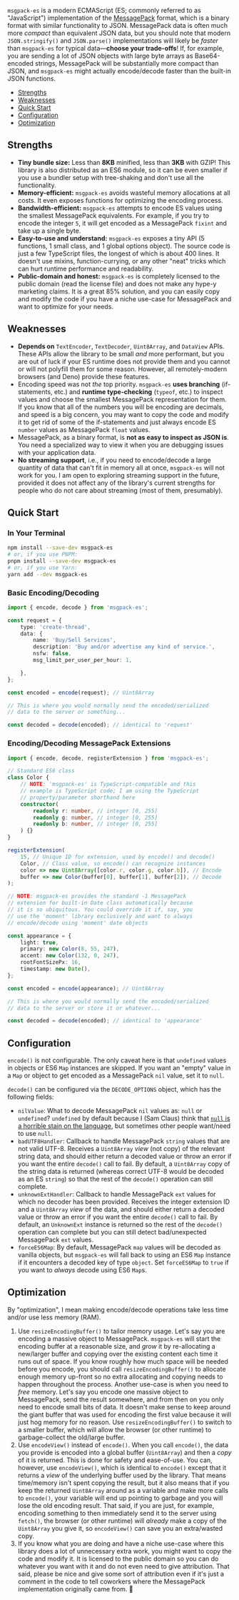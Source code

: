 `msgpack-es` is a modern ECMAScript (ES; commonly referred to as "JavaScript") implementation of the [MessagePack](https://msgpack.org) format, which is a binary format with similar functionality to JSON. MessagePack data is often much more _compact_ than equivalent JSON data, but you should note that modern `JSON.stringify()` and `JSON.parse()` implementations will likely be _faster_ than `msgpack-es` for typical data&mdash;**choose your trade-offs**! If, for example, you are sending a lot of JSON objects with large byte arrays as Base64-encoded strings, MessagePack will be substantially more compact than JSON, and `msgpack-es` might actually encode/decode faster than the built-in JSON functions.

- [Strengths](#strengths)
- [Weaknesses](#weaknesses)
- [Quick Start](#quick-start)
- [Configuration](#configuration)
- [Optimization](#optimization)

## Strengths

- **Tiny bundle size:** Less than **8KB** minified, less than **3KB** with GZIP! This library is also distributed as an ES6 module, so it can be even smaller if you use a bundler setup with tree-shaking and don't use all the functionality.
- **Memory-efficient:** `msgpack-es` avoids wasteful memory allocations at all costs. It even exposes functions for optimizing the encoding process.
- **Bandwidth-efficient:** `msgpack-es` attempts to encode ES values using the smallest MessagePack equivalents. For example, if you try to encode the integer `5`, it will get encoded as a MessagePack `fixint` and take up a single byte.
- **Easy-to-use and understand:** `msgpack-es` exposes a tiny API (5 functions, 1 small class, and 1 global options object). The source code is just a few TypeScript files, the longest of which is about 400 lines. It doesn't use mixins, function-currying, or any other "neat" tricks which can hurt runtime performance and readability.
- **Public-domain and honest:** `msgpack-es` is completely licensed to the public domain (read the license file) and does not make any hype-y marketing claims. It is a great 85% solution, and you can easily copy and modify the code if you have a niche use-case for MessagePack and want to optimize for your needs.

## Weaknesses

- **Depends on** `TextEncoder`, `TextDecoder`, `Uint8Array`, and `DataView` APIs. These APIs allow the library to be small _and_ more performant, but you are out of luck if your ES runtime does not provide them and you cannot or will not polyfill them for some reason. However, all remotely-modern browsers (and Deno) provide these features.
- Encoding speed was not _the_ top priority. `msgpack-es` **uses branching** (if-statements, etc.) and **runtime type-checking** (`typeof`, etc.) to inspect values and choose the smallest MessagePack representation for them. If you know that all of the numbers you will be encoding are decimals, and speed is a big concern, you may want to copy the code and modify it to get rid of some of the if-statements and just always encode ES `number` values as MessagePack `float` values.
- MessagePack, as a binary format, is **not as easy to inspect as JSON is**. You need a specialized way to view it when you are debugging issues with your application data.
- **No streaming support**, i.e., if you need to encode/decode a large quantity of data
that can't fit in memory all at once, `msgpack-es` will not work for you. I am open
to exploring streaming support in the future, provided it does not affect any of
the library's current strengths for people who do not care about streaming (most of them, presumably).

## Quick Start

### In Your Terminal
```Bash
npm install --save-dev msgpack-es
# or, if you use PNPM:
pnpm install --save-dev msgpack-es
# or, if you use Yarn:
yarn add --dev msgpack-es
```

### Basic Encoding/Decoding
```TypeScript
import { encode, decode } from 'msgpack-es';

const request = {
    type: 'create-thread',
    data: {
        name: 'Buy/Sell Services',
        description: 'Buy and/or advertise any kind of service.',
        nsfw: false,
        msg_limit_per_user_per_hour: 1,

    },
};

const encoded = encode(request); // Uint8Array

// This is where you would normally send the encoded/serialized
// data to the server or something...

const decoded = decode(encoded); // identical to 'request'
```

### Encoding/Decoding MessagePack Extensions
```TypeScript
import { encode, decode, registerExtension } from 'msgpack-es';

// Standard ES6 class
class Color {
    // NOTE: 'msgpack-es' is TypeScript-compatible and this
    // example is TypeScript code; I am using the TypeScript
    // property/parameter shorthand here
    constructor(
        readonly r: number, // integer [0, 255]
        readonly g: number, // integer [0, 255]
        readonly b: number, // integer [0, 255]
    ) {}
}

registerExtension(
    15, // Unique ID for extension, used by encode() and decode()
    Color, // Class value, so encode() can recognize instances
    color => new Uint8Array([color.r, color.g, color.b]), // Encode
    buffer => new Color(buffer[0], buffer[1], buffer[2]), // Decode
);

// NOTE: msgpack-es provides the standard -1 MessagePack
// extension for built-in Date class automatically because
// it is so ubiquitous. You could override it if, say, you
// use the 'moment' library exclusively and want to always
// encode/decode using 'moment' date objects

const appearance = {
    light: true,
    primary: new Color(8, 55, 247),
    accent: new Color(132, 0, 247),
    rootFontSizePx: 16,
    timestamp: new Date(),
};

const encoded = encode(appearance); // Uint8Array

// This is where you would normally send the encoded/serialized
// data to the server or store it or whatever...

const decoded = decode(encoded); // identical to 'appearance'
```

## Configuration

`encode()` is not configurable. The only caveat here is that `undefined`
values in objects or ES6 `Map` instances are skipped. If you want an
"empty" value in a `Map` or object to get encoded as a MessagePack `nil`
value, set it to `null`.

`decode()` can be configured via the `DECODE_OPTIONS` object, which has
the following fields:

- `nilValue`: What to decode MessagePack `nil` values as: `null` or
`undefined`? `undefined` by default because I (Sam Claus) think that [`null`
is a horrible stain on the language](https://medium.com/@oleg008/what-if-we-stop-using-null-d705302b545e), but sometimes other people want/need
to use `null`.
- `badUTF8Handler`: Callback to handle MessagePack `string` values that are
not valid UTF-8. Receives a `Uint8Array` _view_ (not copy) of the relevant
string data, and should either return a decoded value or throw an error if
you want the entire `decode()` call to fail. By default, a `Uint8Array` copy of
the string data is returned (whereas correct UTF-8 would be decoded as an ES
`string`) so that the rest of the `decode()` operation can still complete.
- `unknownExtHandler`: Callback to handle MessagePack `ext` values for which
no decoder has been provided. Receives the integer extension ID and a
`Uint8Array` _view_ of the data, and should either return a decoded value or
throw an error if you want the entire `decode()` call to fail. By default, an
`UnknownExt` instance is returned so the rest of the `decode()` operation can
complete but you can still detect bad/unexpected MessagePack `ext` values.
- `forceES6Map`: By default, MessagePack `map` values will be decoded as
vanilla objects, but `msgpack-es` will fall back to using an ES6 `Map` instance
if it encounters a decoded key of type `object`. Set `forceES6Map` to `true`
if you want to _always_ decode using ES6 `Map`s.

## Optimization

By "optimization", I mean making encode/decode operations take less time and/or
use less memory (RAM).

1. Use `resizeEncodingBuffer()` to tailor memory usage. Let's say you are encoding
a massive object to MessagePack. `msgpack-es` will start the encoding buffer at a
reasonable size, and _grow_ it by re-allocating a new/larger buffer and copying
over the existing content each time it runs out of space. If you know roughly how
much space will be needed before you encode, you should call
`resizeEncodingBuffer()` to allocate enough memory up-front so no extra allocating
and copying needs to happen throughout the process. Another use-case is when you
need to _free_ memory. Let's say you encode one massive object to MessagePack,
send the result somewhere, and from then on you only need to encode small bits of
data. It doesn't make sense to keep around the giant buffer that was used for
encoding the first value because it will just hog memory for no reason. Use
`resizeEncodingBuffer()` to switch to a smaller buffer, which will allow the
browser (or other runtime) to garbage-collect the old/large buffer.
1. Use `encodeView()` instead of `encode()`. When you call `encode()`, the data
you provide is encoded into a global buffer (`Uint8Array`) and then a _copy_ of
it is returned. This is done for safety and ease-of-use. You can, however, use
`encodeView()`, which is identical to `encode()` except that it returns a _view_
of the underlying buffer used by the library. That means time/memory isn't spent
copying the result, but it also means that if you keep the returned `Uint8Array`
around as a variable and make more calls to `encode()`, your variable will
end up pointing to garbage and you will lose the old encoding result. That said,
if you are just, for example, encoding something to then immediately send it to
the server using `fetch()`, the browser (or other runtime) will _already_ make a
copy of the `Uint8Array` you give it, so `encodeView()` can save you an
extra/wasted copy.
1. If you know what you are doing and have a niche use-case where this library
does a lot of unnecessary extra work, you might want to copy the code and modify
it. It is licensed to the public domain so you can do whatever you want with it
and do not even need to give attribution. That said, please be nice and give
some sort of attribution even if it's just a comment in the code to tell
coworkers where the MessagePack implementation originally came from. 🙂
